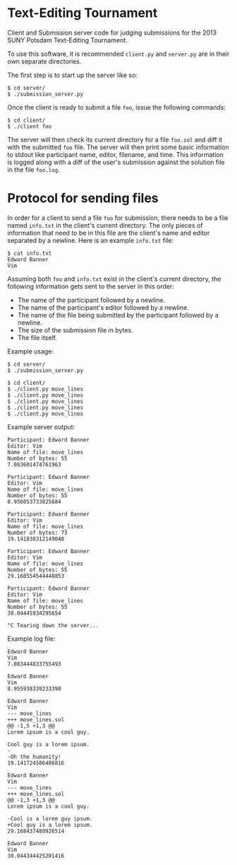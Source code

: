 # Text-Editing Tournament

Client and Submission server code for judging submissions for the 2013 SUNY Potsdam Text-Editing Tournament.

To use this software, it is recommended `client.py` and `server.py` are in
their own separate directories.

The first step is to start up the server like so:

    $ cd server/
    $ ./submission_server.py

Once the client is ready to submit a file `foo`, issue the following commands:

    $ cd client/
    $ ./client foo

The server will then check its current directory for a file `foo.sol` and diff
it with the submitted `foo` file. The server will then print some basic
information to stdout like participant name, editor, filename, and time. This
information is logged along with a diff of the user's submission against the
solution file in the file `foo.log`.

# Protocol for sending files

In order for a client to send a file `foo` for submission, there needs to be a
file named `info.txt` in the client's current directory.  The only pieces of
information that need to be in this file are the client's name and editor
separated by a newline. Here is an example `info.txt` file:

    $ cat info.txt
    Edward Banner
    Vim

Assuming both `foo` and `info.txt` exist in the client's current directory, the
following information gets sent to the server in this order:

* The name of the participant followed by a newline.
* The name of the participant's editor followed by a newline.
* The name of the file being submitted by the participant followed by a newline.
* The size of the submission file in bytes.
* The file itself.

Example usage:

    $ cd server/
    $ ./submission_server.py

    $ cd client/
    $ ./client.py move_lines
    $ ./client.py move_lines
    $ ./client.py move_lines
    $ ./client.py move_lines
    $ ./client.py move_lines

Example server output:
    
    Participant: Edward Banner
    Editor: Vim
    Name of file: move_lines
    Number of bytes: 55
    7.083601474761963

    Participant: Edward Banner
    Editor: Vim
    Name of file: move_lines
    Number of bytes: 55
    8.956053733825684

    Participant: Edward Banner
    Editor: Vim
    Name of file: move_lines
    Number of bytes: 73
    19.141838312149048

    Participant: Edward Banner
    Editor: Vim
    Name of file: move_lines
    Number of bytes: 55
    29.168554544448853

    Participant: Edward Banner
    Editor: Vim
    Name of file: move_lines
    Number of bytes: 55
    38.04445934295654

    ^C Tearing down the server...

Example log file:

    Edward Banner
    Vim
    7.083444833755493

    Edward Banner
    Vim
    8.955938339233398

    Edward Banner
    Vim
    --- move_lines
    +++ move_lines.sol
    @@ -1,5 +1,3 @@
    Lorem ipsum is a cool guy.
 
    Cool guy is a lorem ipsum.
    -
    -Oh the humanity!
    19.141724586486816

    Edward Banner
    Vim
    --- move_lines
    +++ move_lines.sol
    @@ -1,3 +1,3 @@
    Lorem ipsum is a cool guy.
 
    -Cool is a lorem guy ipsum.
    +Cool guy is a lorem ipsum.
    29.168437480926514

    Edward Banner
    Vim
    38.044344425201416
